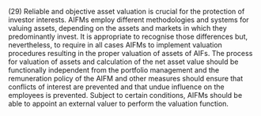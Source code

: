 (29) Reliable and objective asset valuation is crucial for the protection of investor interests. AIFMs employ different methodologies and systems for valuing assets, depending on the assets and markets in which they predominantly invest. It is appropriate to recognise those differences but, nevertheless, to require in all cases AIFMs to implement valuation procedures resulting in the proper valuation of assets of AIFs. The process for valuation of assets and calculation of the net asset value should be functionally independent from the portfolio management and the remuneration policy of the AIFM and other measures should ensure that conflicts of interest are prevented and that undue influence on the employees is prevented. Subject to certain conditions, AIFMs should be able to appoint an external valuer to perform the valuation function.